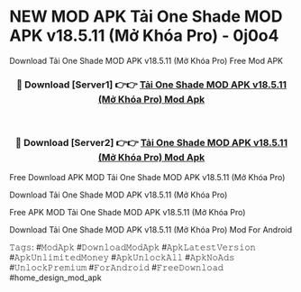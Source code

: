 # NEW MOD APK Tải One Shade MOD APK v18.5.11 (Mở Khóa Pro) - 0j0o4
Download Tải One Shade MOD APK v18.5.11 (Mở Khóa Pro) Free Mod APK

<div align="center">
<h3>🔴 Download [Server1] 👉👉 <a href="https://apk-comot.site?title=Tải_One_Shade_MOD_APK_v18.5.11_(Mở_Khóa_Pro)">Tải One Shade MOD APK v18.5.11 (Mở Khóa Pro) Mod Apk</a></h3><br>

<h3>🔴 Download [Server2] 👉👉 <a href="https://apk-comot.site?title=Tải_One_Shade_MOD_APK_v18.5.11_(Mở_Khóa_Pro)">Tải One Shade MOD APK v18.5.11 (Mở Khóa Pro) Mod Apk</a></h3>
</div>


Free Download APK MOD Tải One Shade MOD APK v18.5.11 (Mở Khóa Pro)

Download Tải One Shade MOD APK v18.5.11 (Mở Khóa Pro) 

Free APK MOD Tải One Shade MOD APK v18.5.11 (Mở Khóa Pro) 

Download Tải One Shade MOD APK v18.5.11 (Mở Khóa Pro) Mod For Android

𝚃𝚊𝚐𝚜: #𝙼𝚘𝚍𝙰𝚙𝚔 #𝙳𝚘𝚠𝚗𝚕𝚘𝚊𝚍𝙼𝚘𝚍𝙰𝚙𝚔 #𝙰𝚙𝚔𝙻𝚊𝚝𝚎𝚜𝚝𝚅𝚎𝚛𝚜𝚒𝚘𝚗 #𝙰𝚙𝚔𝚄𝚗𝚕𝚒𝚖𝚒𝚝𝚎𝚍𝙼𝚘𝚗𝚎𝚢 #𝙰𝚙𝚔𝚄𝚗𝚕𝚘𝚌𝚔𝙰𝚕𝚕 #𝙰𝚙𝚔𝙽𝚘𝙰𝚍𝚜 #𝚄𝚗𝚕𝚘𝚌𝚔𝙿𝚛𝚎𝚖𝚒𝚞𝚖 #𝙵𝚘𝚛𝙰𝚗𝚍𝚛𝚘𝚒𝚍 #𝙵𝚛𝚎𝚎𝙳𝚘𝚠𝚗𝚕𝚘𝚊𝚍 #home_design_mod_apk